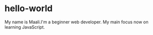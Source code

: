 # hello-world
My name is Maali.I'm a beginner web developer. My main focus now on learning JavaScript.
